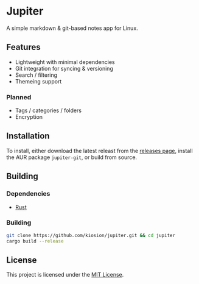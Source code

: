 # Jupiter
A simple markdown & git-based notes app for Linux.

## Features
- Lightweight with minimal dependencies
- Git integration for syncing & versioning
- Search / filtering
- Themeing support

### Planned
- Tags / categories / folders
- Encryption

## Installation
To install, either download the latest releast from the [releases page](https://github.com/kiosion/jupiter/releases), install the AUR package `jupiter-git`, or build from source.

## Building
### Dependencies
- [Rust](https://www.rust-lang.org/tools/install)

### Building
```bash
git clone https://github.com/kiosion/jupiter.git && cd jupiter
cargo build --release
```

## License
This project is licensed under the [MIT License](LICENSE).
